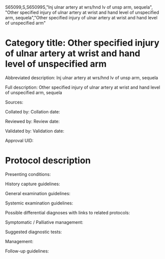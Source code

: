 S65099,S,S65099S,"Inj ulnar artery at wrs/hnd lv of unsp arm, sequela", "Other specified injury of ulnar artery at wrist and hand level of unspecified arm, sequela","Other specified injury of ulnar artery at wrist and hand level of unspecified arm"
# Category title: Other specified injury of ulnar artery at wrist and hand level of unspecified arm

Abbreviated description: Inj ulnar artery at wrs/hnd lv of unsp arm, sequela

Full description: Other specified injury of ulnar artery at wrist and hand level of unspecified arm, sequela

Sources:

Collated by:
Collation date:

Reviewed by:
Review date:

Validated by:
Validation date:

Approval UID:

# Protocol description

Presenting conditions:

History capture guidelines:

General examination guidelines:

Systemic examination guidelines:

Possible differential diagnoses with links to related protocols:

Symptomatic / Palliative management:

Suggested diagnostic tests:

Management:

Follow-up guidelines:
